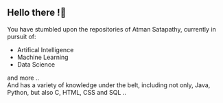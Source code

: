 ## Hello there !👋

You have stumbled upon the repositories of Atman Satapathy, currently in pursuit of:
<ul><li>Artifical Intelligence</li><li>Machine Learning</li><li>Data Science</li></ul>

and more .. <br>
And has a variety of knowledge under the belt, including not only, Java, Python, but also C, HTML, CSS and SQL .. 

<!--
**Atman-Satapathy/Atman-Satapathy** is a ✨ _special_ ✨ repository because its `README.md` (this file) appears on your GitHub profile.

Here are some ideas to get you started:

- 🔭 I’m currently working on ...
- 🌱 I’m currently learning ...
- 👯 I’m looking to collaborate on ...
- 🤔 I’m looking for help with ...
- 💬 Ask me about ...
- 📫 How to reach me: ...
- 😄 Pronouns: ...
- ⚡ Fun fact: ...
-->

